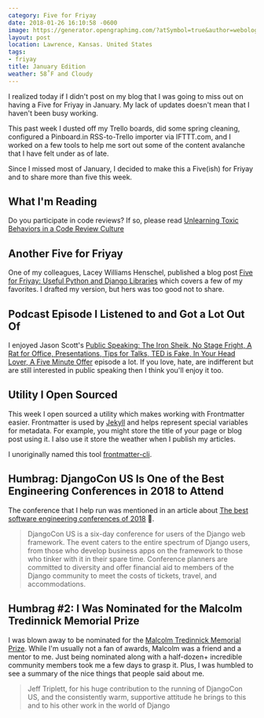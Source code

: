 ```yaml
---
category: Five for Friyay
date: 2018-01-26 16:10:58 -0600
image: https://generator.opengraphimg.com/?atSymbol=true&author=webology&authorSize=text-2xl&tags=friyay&title=January+Edition
layout: post
location: Lawrence, Kansas. United States
tags:
- friyay
title: January Edition
weather: 58˚F and Cloudy
---
```


I realized today if I didn't post on my blog that I was going to miss out on having a Five for Friyay in January. My lack of updates doesn't mean that I haven't been busy working. 

This past week I dusted off my Trello boards, did some spring cleaning, configured a Pinboard.in RSS-to-Trello importer via IFTTT.com, and I worked on a few tools to help me sort out some of the content avalanche that I have felt under as of late. 

Since I missed most of January, I decided to make this a Five(ish) for Friyay and to share more than five this week. 

## What I'm Reading

Do you participate in code reviews? If so, please read [Unlearning Toxic Behaviors in a Code Review Culture](https://medium.com/@sandya.sankarram/unlearning-toxic-behaviors-in-a-code-review-culture-b7c295452a3c)

## Another Five for Friyay

One of my colleagues, Lacey Williams Henschel, published a blog post [Five for Friyay: Useful Python and Django Libraries](https://www.laceyhenschel.com/blog/2018/1/19/five-for-friyay-useful-python-and-django-libraries18) which covers a few of my favorites. I drafted my version, but hers was too good not to share.

## Podcast Episode I Listened to and Got a Lot Out Of

I enjoyed Jason Scott's [Public Speaking: The Iron Sheik, No Stage Fright, A Rat for Office, Presentations, Tips for Talks, TED is Fake, In Your Head Lover, A Five Minute Offer](https://textfiles.libsyn.com/jason-scott-talks-his-way-out-of-it-0) episode a lot. If you love, hate, are indifferent but are still interested in public speaking then I think you'll enjoy it too. 

## Utility I Open Sourced

This week I open sourced a utility which makes working with Frontmatter easier. Frontmatter is used by [Jekyll](https://jekyllrb.com) and helps represent special variables for metadata. For example, you might store the title of your page or blog post using it. I also use it store the weather when I publish my articles.

I unoriginally named this tool [frontmatter-cli](https://github.com/jefftriplett/frontmatter-cli).

## Humbrag: DjangoCon US Is One of the Best Engineering Conferences in 2018 to Attend

The conference that I help run was mentioned in an article about [The best software engineering conferences of 2018](https://techbeacon.com/best-software-engineering-conferences-2018) :tada:.

> DjangoCon US is a six-day conference for users of the Django web framework. The event caters to the entire spectrum of Django users, from those who develop business apps on the framework to those who tinker with it in their spare time. Conference planners are committed to diversity and offer financial aid to members of the Django community to meet the costs of tickets, travel, and accommodations.

## Humbrag #2: I Was Nominated for the Malcolm Tredinnick Memorial Prize

I was blown away to be nominated for the [Malcolm Tredinnick Memorial Prize](https://www.djangoproject.com/weblog/2018/jan/22/2017-malcolm-tredinnick-prize-claude-paroz/). While I'm usually not a fan of awards, Malcolm was a friend and a mentor to me. Just being nominated along with a half-dozen+ incredible community members took me a few days to grasp it. Plus, I was humbled to see a summary of the nice things that people said about me.

> Jeff Triplett, for his huge contribution to the running of DjangoCon US, and the consistently warm, supportive attitude he brings to this and to his other work in the world of Django